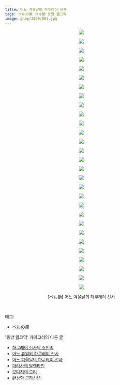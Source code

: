 ```yaml
---
title: 어느 겨울날의 하쿠레이 신사
tags: ベルの巣 ベル助 동방_웹코믹
image: ghap/3369/001.jpg
---
```

<div class="article">
<p style="text-align: center; clear: none; float: none;"><img src="{{ site.nasurl }}/ghap/3369/001.jpg"/></p>
<p style="text-align: center; clear: none; float: none;"><img src="{{ site.nasurl }}/ghap/3369/002.jpg"/></p>
<p style="text-align: center; clear: none; float: none;"><img src="{{ site.nasurl }}/ghap/3369/003.jpg"/></p>
<p style="text-align: center; clear: none; float: none;"><img src="{{ site.nasurl }}/ghap/3369/004.jpg"/></p>
<p style="text-align: center; clear: none; float: none;"><img src="{{ site.nasurl }}/ghap/3369/005.jpg"/></p>
<p style="text-align: center; clear: none; float: none;"><img src="{{ site.nasurl }}/ghap/3369/006.jpg"/></p>
<p style="text-align: center; clear: none; float: none;"><img src="{{ site.nasurl }}/ghap/3369/007.jpg"/></p>
<p style="text-align: center; clear: none; float: none;"><img src="{{ site.nasurl }}/ghap/3369/008.jpg"/></p>
<p style="text-align: center; clear: none; float: none;"><img src="{{ site.nasurl }}/ghap/3369/009.jpg"/></p>
<p style="text-align: center; clear: none; float: none;"><img src="{{ site.nasurl }}/ghap/3369/010.jpg"/></p>
<p style="text-align: center; clear: none; float: none;"><img src="{{ site.nasurl }}/ghap/3369/011.jpg"/></p>
<p style="text-align: center; clear: none; float: none;"><img src="{{ site.nasurl }}/ghap/3369/012.jpg"/></p>
<p style="text-align: center; clear: none; float: none;"><img src="{{ site.nasurl }}/ghap/3369/013.jpg"/></p>
<p style="text-align: center; clear: none; float: none;"><img src="{{ site.nasurl }}/ghap/3369/014.jpg"/></p>
<p style="text-align: center; clear: none; float: none;"><img src="{{ site.nasurl }}/ghap/3369/015.jpg"/></p>
<p style="text-align: center; clear: none; float: none;"><img src="{{ site.nasurl }}/ghap/3369/016.jpg"/></p>
<p style="text-align: center; clear: none; float: none;"><img src="{{ site.nasurl }}/ghap/3369/017.jpg"/></p>
<p style="text-align: center; clear: none; float: none;"><img src="{{ site.nasurl }}/ghap/3369/018.jpg"/></p>
<p style="text-align: center; clear: none; float: none;"><img src="{{ site.nasurl }}/ghap/3369/019.jpg"/></p>
<p style="text-align: center; clear: none; float: none;"><img src="{{ site.nasurl }}/ghap/3369/020.jpg"/></p>
<p style="text-align: center; clear: none; float: none;"><img src="{{ site.nasurl }}/ghap/3369/021.jpg"/></p>
<p style="text-align: center; clear: none; float: none;"><img src="{{ site.nasurl }}/ghap/3369/022.jpg"/></p>
<p style="text-align: center; clear: none; float: none;"><img src="{{ site.nasurl }}/ghap/3369/023.jpg"/></p>
<p style="text-align: center; clear: none; float: none;"><img src="{{ site.nasurl }}/ghap/3369/024.jpg"/></p>
<p style="text-align: center; clear: none; float: none;"><img src="{{ site.nasurl }}/ghap/3369/025.jpg"/></p>
<p style="text-align: center; clear: none; float: none;"><img src="{{ site.nasurl }}/ghap/3369/026.jpg"/></p>
<p style="text-align: center; clear: none; float: none;"><img src="{{ site.nasurl }}/ghap/3369/027.jpg"/></p>
<p style="text-align: center; clear: none; float: none;"><img src="{{ site.nasurl }}/ghap/3369/028.jpg"/></p>
<p style="text-align: center; clear: none; float: none;"><img src="{{ site.nasurl }}/ghap/3369/029.jpg"/></p>
<p style="text-align: center; clear: none; float: none;">[ベル助] 어느 겨울날의 하쿠레이 신사</p>
<p><br/></p>
</div><div class="tagTrail">
<p>태그: </p>
<ul>
<li>ベルの巣</li>
</ul>
</div><div class="another">
<p>'동방 웹코믹' 카테고리의 다른 글</p>
<ul>
<li><a href="/2017-06-11-ghap_3371">하쿠레이 신사의 소인족</a></li>
<li><a href="/2017-06-11-ghap_3370">어느 휴일의 하쿠레이 신사</a></li>
<li><a href="/2017-06-11-ghap_3369">어느 겨울날의 하쿠레이 신사</a></li>
<li><a href="/2017-06-11-ghap_3368">마리사의 발렌타인</a></li>
<li><a href="/2017-06-11-ghap_3367">모미지의 으리</a></li>
<li><a href="/2017-06-11-ghap_3366">환상향 근하신년</a></li>
</ul>
</div><div class="cb_module cb_fluid">
<div class="cb_wrt cb_profile">
</div><!-- commentList close -->
</div>